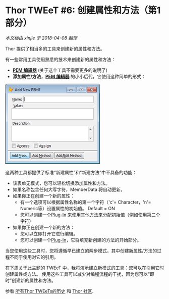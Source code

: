 ﻿Thor TWEeT #6: 创建属性和方法（第1部分）
===
_本文档由 xinjie 于 2018-04-08 翻译_

Thor 提供了相当多的工具来创建新的属性和方法。 

有一些常用工具使用熟悉的技术来创建新的属性和方法： 

*   **[PEM 编辑器](https://github.com/VFPX/PEMEditor)** (关于这个工具不需要更多的说明了)
*   **添加属性/方法**，**[PEM 编辑器](https://github.com/VFPX/PEMEditor)** 的小小后代，它使用这种简单的形式：

![](Images/Tweet6a.png)

这两种工具都提供了标准“新建属性”和“新建方法”中不具备的功能：

*   该表单无模式，您可以轻松切换添加属性和方法。
*   如果名称包含任何大写字符，MemberData 将自动更新。
*   如果你正在创建一个新的属性：
    *   有一个选项可以根据属性名称的第一个字符（'c'= Character，'n'= Numeric等）设置属性的初始值。 Default = ON
    *   您可以创建一个[Plug-In](../Thor_add_plugins.md) 来使用其他方法来分配初始值（例如使用第二个字符）
*   如果你正在创建一个新的方法：
    *   您可以立即打开它进行编辑。
    *   您可以创建一个[Plug-In](../Thor_add_plugins.md)，它将填充新创建的方法的开始部分。
    
当您使用这些工具时，您将遵循早已建立的两步模式，其中创建新属性/方法的过程不同于使用对它的引用。

在下周关于此主题的 TWEeT 中，我将演示建立新模式的工具：您可以在引用它时创建属性或方法。 使用这些工具可以减少对编程流程的干扰，因为您可以“即时”创建新的属性和方法。

参看 [所有Thor TWEeTs的历史](../TWEeTs.md) 和 [Thor 社区](https://groups.google.com/forum/?fromgroups#!forum/FoxProThor).
